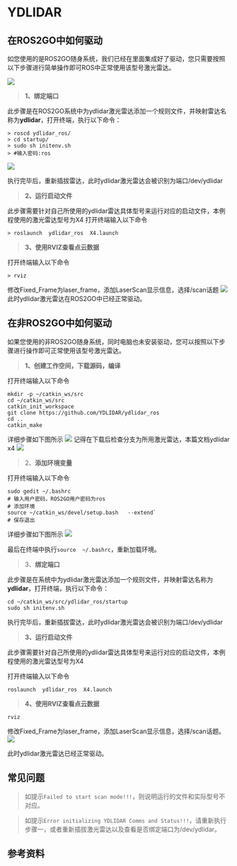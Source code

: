 
# YDLIDAR

##  **在ROS2GO中如何驱动**
如您使用的是ROS2GO随身系统，我们已经在里面集成好了驱动，您只需要按照以下步骤进行简单操作即可ROS中正常使用该型号激光雷达。

![](https://tianbot-pic.oss-cn-beijing.aliyuncs.com/tianbot/202109241918315.webp)

> **1、绑定端口** 

此步骤是在ROS2GO系统中为ydlidar激光雷达添加一个规则文件，并映射雷达名称为**ydlidar**，打开终端，执行以下命令：

```
> roscd ydlidar_ros/
> cd startup/
> sudo sh initenv.sh
> #输入密码:ros
```

![](https://tianbot-pic.oss-cn-beijing.aliyuncs.com/tianbot/202109241940755.webp)

执行完毕后，重新插拔雷达，此时ydlidar激光雷达会被识别为端口/dev/ydlidar

> **2、运行启动文件**

此步骤需要针对自己所使用的ydlidar雷达具体型号来运行对应的启动文件，本例程使用的激光雷达型号为X4
打开终端输入以下命令 
```
> roslaunch  ydlidar_ros  X4.launch
```

>  **3、使用RVIZ查看点云数据**

打开终端输入以下命令
```
> rviz
```
修改Fixed_Frame为laser_frame，添加LaserScan显示信息，选择/scan话题
![](https://tianbot-pic.oss-cn-beijing.aliyuncs.com/tianbot/202109241916989.webp)
此时ydlidar激光雷达在ROS2GO中已经正常驱动。


##  **在非ROS2GO中如何驱动**
如果您使用的非ROS2GO随身系统，同时电脑也未安装驱动，您可以按照以下步骤进行操作即可正常使用该型号激光雷达。

>  **1、创建工作空间，下载源码，编译**

打开终端输入以下命令 
```
mkdir -p ~/catkin_ws/src
cd ~/catkin_ws/src
catkin_init_workspace
git clone https://github.com/YDLIDAR/ydlidar_ros
cd ..
catkin_make
```
详细步骤如下图所示
![](https://tianbot-pic.oss-cn-beijing.aliyuncs.com/tianbot/202109241916915.webp)
记得在下载后检查分支为所用激光雷达，本篇文档ydlidar x4
![](https://tianbot-pic.oss-cn-beijing.aliyuncs.com/tianbot/202109241916982.webp)

>  2、**添加环境变量**

打开终端输入以下命令 
```
sudo gedit ~/.bashrc
# 输入用户密码，ROS2GO用户密码为ros
# 添加环境
source ~/catkin_ws/devel/setup.bash   --extend`
# 保存退出
```
详细步骤如下图所示
![](https://tianbot-pic.oss-cn-beijing.aliyuncs.com/tianbot/202109241917053.webp)

最后在终端中执行`source  ~/.bashrc`，重新加载环境。


>  3、**绑定端口**

此步骤是在系统中为ydlidar激光雷达添加一个规则文件，并映射雷达名称为**ydlidar**，打开终端，执行以下命令：
```
cd ~/catkin_ws/src/ydlidar_ros/startup
sudo sh initenv.sh
```
执行完毕后，重新插拔雷达，此时ydlidar激光雷达会被识别为端口/dev/ydlidar

> **3、运行启动文件**

此步骤需要针对自己所使用的ydlidar雷达具体型号来运行对应的启动文件，本例程使用的激光雷达型号为X4

打开终端输入以下命令 
```
roslaunch  ydlidar_ros  X4.launch
```

>  **4、使用RVIZ查看点云数据**
```
rviz
```
修改Fixed_Frame为laser_frame，添加LaserScan显示信息，选择/scan话题。
![](https://tianbot-pic.oss-cn-beijing.aliyuncs.com/tianbot/202109241916989.webp)

此时ydlidar激光雷达已经正常驱动。

## **常见问题**

>  如提示`Failed to start scan mode!!!`，则说明运行的文件和实际型号不对应。

>  如提示`Error initializing YDLIDAR Comms and Status!!!`，请重新执行步骤一，或者重新插拔激光雷达以及查看是否绑定端口为/dev/ydlidar。

##  **参考资料**